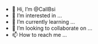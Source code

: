 - 👋 Hi, I’m @CallBsi
- 👀 I’m interested in ...
- 🌱 I’m currently learning ...
- 💞️ I’m looking to collaborate on ...
- 📫 How to reach me ...

<!---
CallBsi/CallBsi is a ✨ special ✨ repository because its `README.md` (this file) appears on your GitHub profile.
You can click the Preview link to take a look at your changes.
--->
